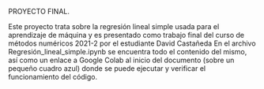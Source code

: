 PROYECTO FINAL.

Este proyecto trata sobre la regresión lineal simple usada para el aprendizaje de máquina 
y es presentado como trabajo final del curso de métodos numéricos 2021-2 por el estudiante David Castañeda 
En el archivo Regresión_lineal_simple.ipynb se encuentra todo el contenido del mismo, así como un enlace a Google Colab 
al inicio del documento (sobre un pequeño cuadro azul) donde se puede ejecutar y verificar el funcionamiento del código.
